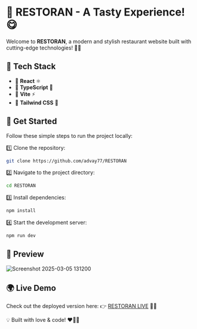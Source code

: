# 🍅 RESTORAN - A Tasty Experience! 😋

Welcome to **RESTORAN**, a modern and stylish restaurant website built with cutting-edge technologies! 🚀✨

## 🚀 Tech Stack
- 🔹 **React** ⚛️
- 🔹 **TypeScript** 📜
- 🔹 **Vite** ⚡
- 🔹 **Tailwind CSS** 🎨

## 🎯 Get Started
Follow these simple steps to run the project locally:

1️⃣ Clone the repository:
   ```bash
   git clone https://github.com/advay77/RESTORAN
   ```

2️⃣ Navigate to the project directory:
   ```bash
   cd RESTORAN
   ```

3️⃣ Install dependencies:
   ```bash
   npm install
   ```

4️⃣ Start the development server:
   ```bash
   npm run dev
   ```

## 🌟 Preview
![Screenshot 2025-03-05 131200](https://github.com/user-attachments/assets/5e9c219c-e1ad-4fb0-9318-57a7871f2850)

## 🌍 Live Demo
Check out the deployed version here: 👉 [RESTORAN LIVE](https://roaring-pegasus-093c10.netlify.app/) 🚀🔥

💡 Built with love & code! ❤️👨‍💻
